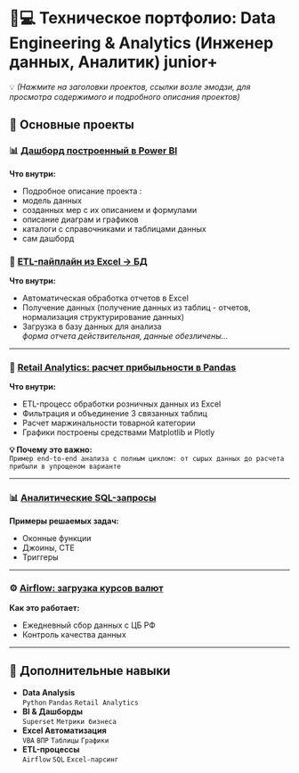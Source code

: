 # 🧑💻 Техническое портфолио: Data Engineering & Analytics (Инженер данных, Аналитик) junior+
💡
*(Нажмите на заголовки проектов, ссылки возле эмодзи, для просмотра содержимого и подробного описания проектов)*  

## 🔗 Основные проекты
### 📊 [Дашборд построенный в Power BI ](https://github.com/ted-d/power_bi)
**Что внутри:**  
- Подробное описание проекта :
- модель данных
- созданных мер с их описанием и формулами
- описание диаграм и графиков
- каталоги с справочниками и таблицами данных
- сам дашборд    
### 📌 [ETL-пайплайн из Excel → БД](https://github.com/ted-d/etl_parse_excel_pipline)  
**Что внутри:**  
- Автоматическая обработка отчетов в Excel  
- Получение данных (получение данных из таблиц - отчетов, нормализация структурирование данных)  
- Загрузка в базу данных для анализа  
*форма отчета действительная, данные обезличены...*

---

### 🐼 [Retail Analytics: расчет прибыльности в Pandas](https://github.com/ted-d/excel_pandas)  
**Что внутри:**  
- ETL-процесс обработки розничных данных из Excel  
- Фильтрация и объединение 3 связанных таблиц  
- Расчет маржинальности товарной категории  
- Графики построены средствами Matplotlib и Plotly


**💡 Почему это важно:**  
`Пример end-to-end анализа с полным циклом: от сырых данных до расчета прибыли в упрощеном варианте`  

---

### 📊 [Аналитические SQL-запросы](https://github.com/ted-d/sql-analyst-portfolio)  
**Примеры решаемых задач:**  
- Оконные функции  
- Джоины, CTE  
- Триггеры  

---

### ⚙️ [Airflow: загрузка курсов валют](https://github.com/ted-d/airflow)  
**Как это работает:**  
- Ежедневный сбор данных с ЦБ РФ  
- Контроль качества данных  
 

---

## 🤖 Дополнительные навыки  
* **Data Analysis**  
  `Python` `Pandas` `Retail Analytics`  
* **BI & Дашборды**  
  `Superset` `Метрики бизнеса`  
* **Excel Автоматизация**  
  `VBA` `ВПР` `Таблицы` `Графики`  
* **ETL-процессы**  
  `Airflow` `SQL` `Excel-парсинг`  
